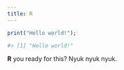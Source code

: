 ```yaml
---
title: R
---
```


```r
print("Hello world!");

#> [1] "Hello world!"
```

**R** you ready for this?
Nyuk nyuk nyuk.
